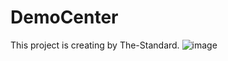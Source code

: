 # DemoCenter
 This project is creating by The-Standard.
![image](https://user-images.githubusercontent.com/66797803/224476294-916c3fba-edcd-417e-8a83-e5a6402bd486.png)
